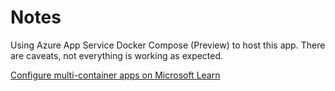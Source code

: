 # Notes

Using Azure App Service Docker Compose (Preview) to host this app.
There are caveats, not everything is working as expected.

[Configure multi-container apps on Microsoft Learn](https://learn.microsoft.com/en-us/azure/app-service/configure-custom-container?tabs=debian&pivots=container-linux#configure-multi-container-apps)